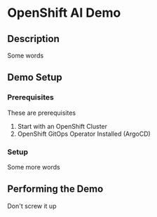 # OpenShift AI Demo
## Description
Some words
## Demo Setup
### Prerequisites
These are prerequisites
1. Start with an OpenShift Cluster
2. OpenShift GitOps Operator Installed (ArgoCD)
### Setup

Some more words
## Performing the Demo
Don't screw it up